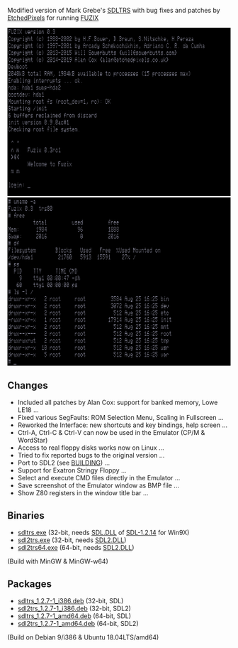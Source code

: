 Modified version of Mark Grebe's [SDLTRS] with bug fixes and patches by
[EtchedPixels] for running [FUZIX]

![screenshot](fuzix.png)
![screenshot](fuzix2.png)

## Changes

  * Included all patches by Alan Cox: support for banked memory, Lowe LE18 ...
  * Fixed various SegFaults: ROM Selection Menu, Scaling in Fullscreen ...
  * Reworked the Interface: new shortcuts and key bindings, help screen ...
  * Ctrl-A, Ctrl-C & Ctrl-V can now be used in the Emulator (CP/M & WordStar)
  * Access to real floppy disks works now on Linux ...
  * Tried to fix reported bugs to the original version ...
  * Port to SDL2 (see [BUILDING]) ...
  * Support for Exatron Stringy Floppy ...
  * Select and execute CMD files directly in the Emulator ...
  * Save screenshot of the Emulator window as BMP file ...
  * Show Z80 registers in the window title bar ...

## Binaries

  * [sdltrs.exe]     (32-bit, needs [SDL.DLL] of [SDL-1.2.14] for Win9X)
  * [sdl2trs.exe]    (32-bit, needs [SDL2.DLL])
  * [sdl2trs64.exe]  (64-bit, needs [SDL2.DLL])

(Build with MinGW & MinGW-w64)

## Packages

  * [sdltrs_1.2.7-1_i386.deb]    (32-bit, SDL)
  * [sdl2trs_1.2.7-1_i386.deb]   (32-bit, SDL2)
  * [sdltrs_1.2.7-1_amd64.deb]   (64-bit, SDL)
  * [sdl2trs_1.2.7-1_amd64.deb]  (64-bit, SDL2)

(Build on Debian 9/i386 & Ubuntu 18.04LTS/amd64)

[BUILDING]: BUILDING
[EtchedPixels]: https://www.github.com/EtchedPixels/xtrs
[FUZIX]: https://www.github.com/EtchedPixels/FUZIX
[SDL.DLL]: https://www.libsdl.org/download-1.2.php
[SDL2.DLL]: https://www.libsdl.org/download-2.0.php
[SDL-1.2.14]: https://www.libsdl.org/release/SDL-1.2.14-win32.zip
[SDLTRS]: http://sdltrs.sourceforge.net
[sdltrs.exe]: bin/sdltrs.exe
[sdl2trs.exe]: bin/sdl2trs.exe
[sdl2trs64.exe]: bin/sdl2trs64.exe
[sdltrs_1.2.7-1_i386.deb]: bin/sdltrs_1.2.7-1_i386.deb
[sdl2trs_1.2.7-1_i386.deb]: bin/sdl2trs_1.2.7-1_i386.deb
[sdltrs_1.2.7-1_amd64.deb]: bin/sdltrs_1.2.7-1_amd64.deb
[sdl2trs_1.2.7-1_amd64.deb]: bin/sdl2trs_1.2.7-1_amd64.deb
